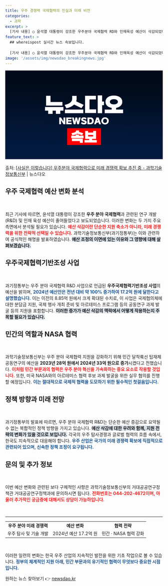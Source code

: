 ```yaml
---
title: 우주 경쟁력 국제협력의 진실과 미래 비전
categories:
  - 과학
excerpt: >
  [기사 내용] ○ 윤석열 대통령이 강조한 우주분야 국제협력 RD와 인재육성 예산이 삭감되었다는 내용 [과기정…
feature_text: >
  ## whereispost 실시간 뉴스 속보입니다.

  [기사 내용] ○ 윤석열 대통령이 강조한 우주분야 국제협력 RD와 인재육성 예산이 삭감되었다는 내용 [과기정…
image: '/assets/img/newsdao_breakingnews.jpg'
---
```


![뉴스다오 속보](/assets/img/newsdao_breakingnews.jpg)

<p>출처: <a href="https://newsdao.kr/1845" rel="dofollow">[사실은 이렇습니다] 우주분야 국제협력으로 미래 경쟁력 확보 추진 중 - 과학기술정보통신부</a> | 뉴스다오</p>

<h2 data-ke-size="size26">우주 국제협력 예산 변화 분석</h2>

<p data-ke-size="size16">&nbsp;</p>

최근 기사에 따르면, 윤석열 대통령이 강조한 <b>우주 분야 국제협력</b>과 관련된 연구 개발(R&D) 및 인재 육성 예산이 줄어들었다고 보도되었습니다. 이러한 변화는 두 가지 주요 측면에서 분석될 필요가 있습니다. <b><span style="color: #ee2323;">예산 삭감이란 단순한 지원 축소가 아니라, 미래 경쟁력을 위한 전략적 선택일 수 있습니다.</span></b> 과학기술정보통신부(과기정통부)는 이와 관련하여 공식적인 해명을 발표하였습니다. <b><span style="background-color: #21538527;">예산 조정의 이면에 있는 이유와 그 영향에 대해 살펴보겠습니다.</span></b> 

<h2 data-ke-size="size26">우주국제협력기반조성 사업</h2>

<p data-ke-size="size16">&nbsp;</p>

과기정통부는 우주 분야 국제협력 R&D 사업으로 언급된 <b>우주국제협력기반조성 사업</b>의 예산을 밝히며, <b><span style="color: #1a5490;">2024년 예산안은 전년 대비 약 100% 증가하여 17.2억 원에 달한다고 설명했습니다.</span></b> 이는 이전의 8.85억 원에서 크게 확대된 수치로, 이 사업은 국제협의체에 대한 분담금 지원, 국제 행사 개최 준비 및 아르테미스 프로그램 등의 공동연구 과제 발굴 등의 지원을 포함합니다. <b><span style="background-color: #21538527;">이러한 증가가 예산 삭감의 맥락에서 어떻게 작용하는지 주목할 필요가 있습니다.</span></b> 

<h2 data-ke-size="size26">민간의 역할과 NASA 협력</h2>

<p data-ke-size="size16">&nbsp;</p>

과학기술정보통신부는 우주 분야 국제협력 지원을 강화하기 위해 민간 달착륙선 탑재체 공동연구의 예산을 <b>2023년 28억 원에서 2024년 33억 원으로 증가</b>시켰다고 전했습니다. <b><span style="color: #ee2323;">이처럼 민간 부문과의 협력은 우주 분야 혁신을 가속화하는 중요 요소로 작용할 것입니다.</span></b> 또한, 미국 NASA와의 아르테미스 협력 후보 과제 발굴을 위한 실무 협의를 진행할 예정입니다. <b><span style="color: #1a5490;">이는 절대적으로 국제적 협력을 도모하기 위한 필수적인 첫걸음입니다.</span></b> 

<h2 data-ke-size="size26">정책 방향과 미래 전망</h2>

<p data-ke-size="size16">&nbsp;</p>

과기정통부의 발표에 따르면, 우주 분야 국제협력 R&D는 단순한 예산 증감으로 요약될 수 없는 복합적인 정책 방향을 가지고 있습니다. <b><span style="background-color: #21538527;">예산 삭감에 대한 우려와 함께, 지원 전략의 변화가 있을 것으로 보입니다.</span></b> 각국의 우주 탐사경쟁과 글로벌 협력의 흐름 속에서, 한국도 지속적으로 대응해야 합니다. <b><span style="color: #1a5490;">우주 산업은 국가의 미래 경쟁력 확보에 직접적으로 관련되어 있으며, 신속한 정책 조정이 요구됩니다.</span></b> 

<h2 data-ke-size="size26">문의 및 추가 정보</h2>

<p data-ke-size="size16">&nbsp;</p>

이번 예산 변화와 관련된 보다 구체적인 사항은 과학기술정보통신부의 거대공공연구정책관 거대공공연구정책과에 문의하시면 됩니다. <b><span style="color: #ee2323;">전화번호는 044-202-4672이며, 아울러 추가적인 궁금증에 대해서도 상담이 가능하입니다.</span></b> 

<p data-ke-size="size16">&nbsp;</p>

<hr>

<table style="width: 100%;">
    <tr>
        <td style="text-align: center; height: 17px;"><b>우주 분야 미래 경쟁력</b></td>
        <td style="text-align: center; height: 17px;"><b>예산 변화</b></td>
        <td style="text-align: center; height: 17px;"><b>협력 전략</b></td>
    </tr>
    <tr>
        <td style="text-align: center; height: 17px;">우주 탐사 및 기술 개발</td>
        <td style="text-align: center; height: 17px;">2024년 예산 17.2억 원</td>
        <td style="text-align: center; height: 17px;">민간 · NASA 협력 강화</td>
    </tr>
</table>

<p data-ke-size="size16">&nbsp;</p>

이러한 일련의 변화는 한국 우주 산업의 지속적인 발전을 위한 기초 작업으로 볼 수 있습니다. <b><span style="color: #1a5490;">정부의 체계적인 지원 아래, 민간 부문과의 유기적인 협력이 무엇보다 중요한 시점입니다.</span></b>  

원하는 뉴스 찾아보기 👉 <a href="https://newsdao.kr" rel="dofollow">newsdao.kr</a>


